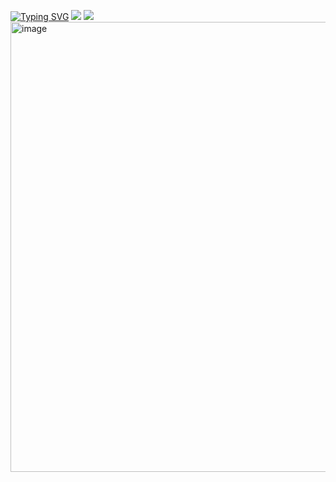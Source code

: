 <a href="https://git.io/typing-svg"><img src="https://readme-typing-svg.demolab.com?font=Playfair+Display&pause=1000&color=000000&width=435&lines=%3E+i+may+be+paranoid%2C+but+not+an+android" alt="Typing SVG" /></a>
![](https://steam-current-game.vercel.app/api/?steamids=76561199108067767)
![](https://komarev.com/ghpvc/?username=mirashiny&color=blueviolet)
<img width="1280" height="720" alt="image" src="https://github.com/user-attachments/assets/d82680a7-9f72-4d98-949a-b8618e1c4cb3" />

